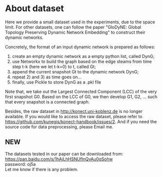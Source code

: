 # About dataset
Here we provide a small dataset used in the experiments, due to the space limit. 
For other datasets, one can follow the paper "GloDyNE: Global Topology Preserving Dynamic Network Embedding" to construct their dynamic networks.

Concretely, the format of an input dynamic network is prepared as follows: <br>
1) create an empty dynamic network as a empty python list, called DynG; <br>
2) use Networkx to build the graph based on the edge steams from time step t-k (here we let t-k=0) to t, called Gt; <br>
3) append the current snapshot Gt to the dynamic network DynG; <br>
4) repeat 2) and 3) as time goes on... <br>
5) finally, use Pickle to store DynG as a .pkl file

Note that, we take out the Largest Connected Component (LCC) of the very first snapshot G0. Based on the LCC of G0, we then develop G1, G2, ... such that every snapshot is a connected graph.

Besides, the raw dataset in http://konect.uni-koblenz.de is no longer available. If you would like to access the raw dataset, please refer to https://github.com/kunegis/konect-handbook/issues/2. And if you need the source code for data preprocessing, please Email me.

## NEW
The datasets tested in our paper can be downloaded from: <br>
https://pan.baidu.com/s/1hAjLhHSNUflnQvAu0qSohw <br>
password: oj5a <br>
Let me know if there is any problem.